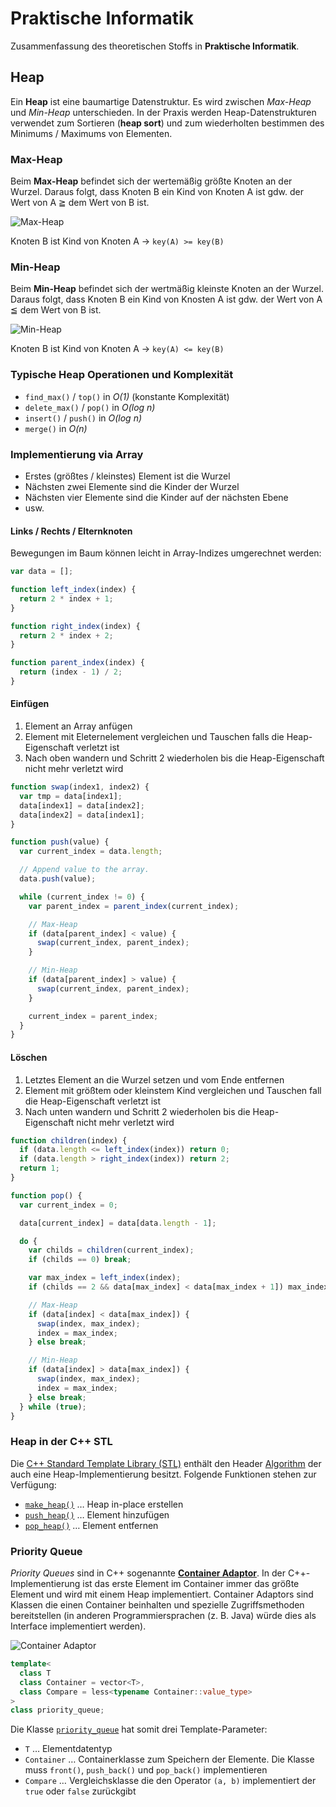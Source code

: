 # Praktische Informatik
Zusammenfassung des theoretischen Stoffs in __Praktische Informatik__.

## Heap
Ein __Heap__ ist eine baumartige Datenstruktur. Es wird zwischen _Max-Heap_ und _Min-Heap_ unterschieden. In der Praxis werden Heap-Datenstrukturen verwendet zum Sortieren (__heap sort__) und zum wiederholten bestimmen des Minimums / Maximums von Elementen.

### Max-Heap
Beim __Max-Heap__ befindet sich der wertemäßig größte Knoten an der Wurzel. Daraus folgt, dass Knoten B ein Kind von Knoten A ist gdw. der Wert von A ≧ dem Wert von B ist.

![Max-Heap](https://i1.wp.com/a248.e.akamai.net/assets.github.com/images/gravatars/gravatar-org-420.png?ssl=1)

Knoten B ist Kind von Knoten A → `key(A) >= key(B)`

### Min-Heap
Beim __Min-Heap__ befindet sich der wertmäßig kleinste Knoten an der Wurzel. Daraus folgt, dass Knoten B ein Kind von Knosten A ist gdw. der Wert von A ≦ dem Wert von B ist.

![Min-Heap](https://i1.wp.com/a248.e.akamai.net/assets.github.com/images/gravatars/gravatar-org-420.png?ssl=1)

Knoten B ist Kind von Knoten A → `key(A) <= key(B)`

### Typische Heap Operationen und Komplexität
* `find_max()` / `top()` in _O(1)_ (konstante Komplexität)
* `delete_max()` / `pop()` in _O(log n)_
* `insert()` / `push()` in _O(log n)_
* `merge()` in _O(n)_

### Implementierung via Array
* Erstes (größtes / kleinstes) Element ist die Wurzel
* Nächsten zwei Elemente sind die Kinder der Wurzel
* Nächsten vier Elemente sind die Kinder auf der nächsten Ebene
* usw.

#### Links / Rechts / Elternknoten
Bewegungen im Baum können leicht in Array-Indizes umgerechnet werden:

```JavaScript
var data = [];

function left_index(index) {
  return 2 * index + 1;
}

function right_index(index) {
  return 2 * index + 2;
}

function parent_index(index) {
  return (index - 1) / 2;
}
```

#### Einfügen
1. Element an Array anfügen
2. Element mit Eleternelement vergleichen und Tauschen falls die Heap-Eigenschaft verletzt ist
3. Nach oben wandern und Schritt 2 wiederholen bis die Heap-Eigenschaft nicht mehr verletzt wird

```JavaScript
function swap(index1, index2) {
  var tmp = data[index1];
  data[index1] = data[index2];
  data[index2] = data[index1];
}

function push(value) {
  var current_index = data.length;

  // Append value to the array.
  data.push(value);

  while (current_index != 0) {
    var parent_index = parent_index(current_index);

    // Max-Heap
    if (data[parent_index] < value) {
      swap(current_index, parent_index);
    }

    // Min-Heap
    if (data[parent_index] > value) {
      swap(current_index, parent_index);
    }

    current_index = parent_index;
  }
}
```

#### Löschen
1. Letztes Element an die Wurzel setzen und vom Ende entfernen
2. Element mit größtem oder kleinstem Kind vergleichen und Tauschen fall die Heap-Eigenschaft verletzt ist
3. Nach unten wandern und Schritt 2 wiederholen bis die Heap-Eigenschaft nicht mehr verletzt wird

```JavaScript
function children(index) {
  if (data.length <= left_index(index)) return 0;
  if (data.length > right_index(index)) return 2;
  return 1;
}

function pop() {
  var current_index = 0;

  data[current_index] = data[data.length - 1];

  do {
    var childs = children(current_index);
    if (childs == 0) break;

    var max_index = left_index(index);
    if (childs == 2 && data[max_index] < data[max_index + 1]) max_index++;

    // Max-Heap
    if (data[index] < data[max_index]) {
      swap(index, max_index);
      index = max_index;
    } else break;

    // Min-Heap
    if (data[index] > data[max_index]) {
      swap(index, max_index);
      index = max_index;
    } else break;
  } while (true);
}
```

### Heap in der C++ STL
Die [C++ Standard Template Library (STL)](https://de.wikipedia.org/wiki/Standard_Template_Library) enthält den Header [Algorithm](http://www.cplusplus.com/reference/algorithm/) der auch eine Heap-Implementierung besitzt. Folgende Funktionen stehen zur Verfügung:
* [`make_heap()`](http://www.cplusplus.com/reference/algorithm/make_heap/) … Heap in-place erstellen
* [`push_heap()`](http://www.cplusplus.com/reference/algorithm/push_heap/) … Element hinzufügen
* [`pop_heap()`](http://www.cplusplus.com/reference/algorithm/pop_heap/) … Element entfernen

### Priority Queue
_Priority Queues_ sind in C++ sogenannte [__Container Adaptor__](http://www.cplusplus.com/reference/stl/). In der C++-Implementierung ist das erste Element im Container immer das größte Element und wird mit einem Heap implementiert. Container Adaptors sind Klassen die einen Container beinhalten und spezielle Zugriffsmethoden bereitstellen (in anderen Programmiersprachen (z. B. Java) würde dies als Interface implementiert werden).

![Container Adaptor](https://i1.wp.com/a248.e.akamai.net/assets.github.com/images/gravatars/gravatar-org-420.png?ssl=1)

```Cpp
template<
  class T
  class Container = vector<T>,
  class Compare = less<typename Container::value_type>
>
class priority_queue;
```

Die Klasse [`priority_queue`](http://www.cplusplus.com/reference/queue/priority_queue/) hat somit drei Template-Parameter:
* `T` … Elementdatentyp
* `Container` … Containerklasse zum Speichern der Elemente. Die Klasse muss `front()`, `push_back()` und `pop_back()` implementieren
* `Compare` … Vergleichsklasse die den Operator `(a, b)` implementiert der `true` oder `false` zurückgibt

